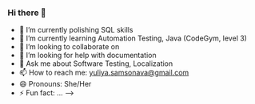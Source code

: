 ### Hi there 👋

- 🔭 I’m currently polishing SQL skills
- 🌱 I’m currently learning Automation Testing, Java (CodeGym, level 3)
- 👯 I’m looking to collaborate on 
- 🤔 I’m looking for help with documentation 
- 💬 Ask me about Software Testing, Localization
- 📫 How to reach me: yuliya.samsonava@gmail.com
- 😄 Pronouns: She/Her
- ⚡ Fun fact: ...
-->

